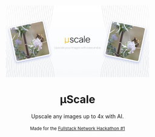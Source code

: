 <p align="center">
    <img src="./public/_static/thumbnail.jpg" width="75%" >
</p>

<h1 align="center">
    μScale
</h1>

<p align="center">
    Upscale any images up to 4x with AI.
</p>
<p align="center">
<small >
    Made for the <a href="https://thefullstack.network/hackathon/competition">Fullstack Network Hackathon #1</a>
</small>
</p>
